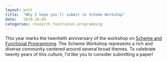 ```yaml
---
layout: post
title:  "Why I hope you'll submit to Scheme Workshop"
date:   2019-10-04
categories: research functional-programming
---
```


This year marks the twentieth anniversary of the workshop on [Scheme
and Functional Programming](http://www.schemeworkshop.org/). The
Scheme Workshop represents a rich and diverse community centered
around several broad themes. To celebrate twenty years of this
culture, I'd like you to consider submitting a paper!

